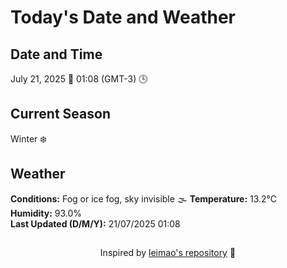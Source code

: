  # Today's Date and Weather
    
## Date and Time
July 21, 2025 📅
01:08 (GMT-3) 🕒

## Current Season
Winter ❄️
## Weather 
**Conditions:** Fog or ice fog, sky invisible 🌫️
**Temperature:** 13.2°C  
**Humidity:** 93.0%  
**Last Updated (D/M/Y):** 21/07/2025 01:08
##
<div align="center">Inspired by <a href="https://github.com/leimao/What-Is-The-Date-Today">leimao's repository</a> 🌱</div>
